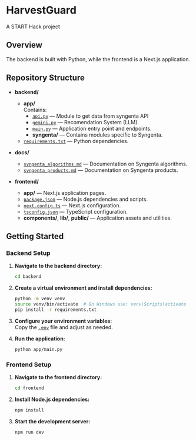 # HarvestGuard

A START Hack project

## Overview

The backend is built with Python, while the frontend is a Next.js application.

## Repository Structure

- **backend/**
  - **app/**  
    Contains:
    - [`api.py`](backend/app/api.py) — Module to get data from syngenta API
    - [`gemini.py`](backend/app/gemini.py) — Recomendation System (LLM).
    - [`main.py`](backend/app/main.py) — Application entry point and endpoints.
    - **syngenta/** — Contains modules specific to Syngenta.
  - [`requirements.txt`](backend/requirements.txt) — Python dependencies.

- **docs/**
  - [`syngenta_algorithms.md`](docs/syngenta_algorithms.md) — Documentation on Syngenta algorithms.
  - [`syngenta_products.md`](docs/syngenta_products.md) — Documentation on Syngenta products.

- **frontend/**
  - **app/** — Next.js application pages.
  - [`package.json`](frontend/package.json) — Node.js dependencies and scripts.
  - [`next.config.ts`](frontend/next.config.ts) — Next.js configuration.
  - [`tsconfig.json`](frontend/tsconfig.json) — TypeScript configuration.
  - **components/**, **lib/**, **public/** — Application assets and utilities.

## Getting Started

### Backend Setup

1. **Navigate to the backend directory:**
    ```sh
    cd backend
    ```
2. **Create a virtual environment and install dependencies:**
    ```sh
    python -m venv venv
    source venv/bin/activate  # On Windows use: venv\Scripts\activate
    pip install -r requirements.txt
    ```
3. **Configure your environment variables:**  
   Copy the [`.env`](backend/app/.env) file and adjust as needed.

4. **Run the application:**
    ```sh
    python app/main.py
    ```

### Frontend Setup

1. **Navigate to the frontend directory:**
    ```sh
    cd frontend
    ```
2. **Install Node.js dependencies:**
    ```sh
    npm install
    ```
3. **Start the development server:**
    ```sh
    npm run dev
    ```

